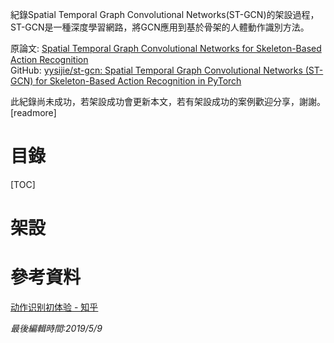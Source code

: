 紀錄Spatial Temporal Graph Convolutional Networks(ST-GCN)的架設過程，ST-GCN是一種深度學習網路，將GCN應用到基於骨架的人體動作識別方法。

原論文: [Spatial Temporal Graph Convolutional Networks for Skeleton-Based Action Recognition](https://arxiv.org/abs/1801.07455)  
GitHub: [yysijie/st-gcn: Spatial Temporal Graph Convolutional Networks (ST-GCN) for Skeleton-Based Action Recognition in PyTorch](https://github.com/yysijie/st-gcn)

此紀錄尚未成功，若架設成功會更新本文，若有架設成功的案例歡迎分享，謝謝。
[readmore]
# 目錄
[TOC]
# 架設


# 參考資料
[动作识别初体验 - 知乎](https://zhuanlan.zhihu.com/p/40574587)

*最後編輯時間:2019/5/9*
<!--stackedit_data:
eyJoaXN0b3J5IjpbMTY1NDEzNTAxOSwtOTUzMjM0ODQ1LDkyNj
MxNTM3NywxNjk2OTI0MDk4XX0=
-->